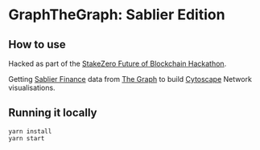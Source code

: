 # GraphTheGraph: Sablier Edition

## How to use

Hacked as part of the [StakeZero Future of Blockchain Hackathon](https://medium.com/encode-club/prizes-and-challenges-future-of-blockchain-competition-40fe71bfe0ac").

Getting [Sablier Finance](https://sablier.finance/) data from [The Graph](https://thegraph.com/) to build [Cytoscape](https://js.cytoscape.org/) Network visualisations.


## Running it locally
```
yarn install
yarn start
```
